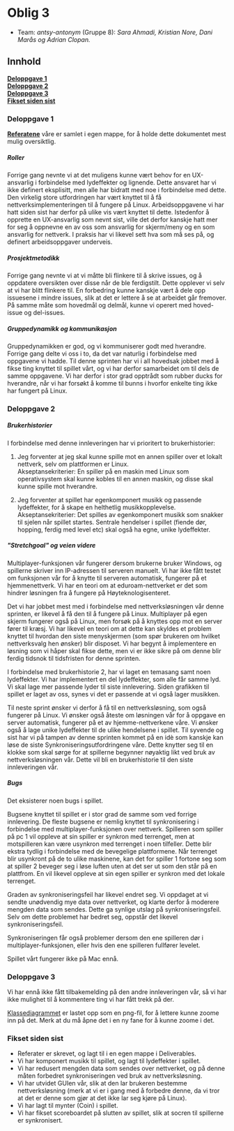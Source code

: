 # Oblig 3

* Team: *antsy-antonym* (Gruppe 8): *Sara Ahmadi, Kristian Nore, Dani Marås og Adrian Clopan.*



## Innhold
**[Deloppgave 1](https://git.app.uib.no/inf112-oblig/inf112.22v.libgdx-template/-/blob/master/Deliverables/ObligatoriskOppgave3.md#deloppgave-1)<br>
[Deloppgave 2](https://git.app.uib.no/inf112-oblig/inf112.22v.libgdx-template/-/blob/master/Deliverables/ObligatoriskOppgave3.md#deloppgave-2)<br>
[Deloppgave 3](https://git.app.uib.no/inf112-oblig/inf112.22v.libgdx-template/-/blob/master/Deliverables/ObligatoriskOppgave3.md#deloppgave-3)<br>
[Fikset siden sist](https://git.app.uib.no/inf112-oblig/inf112.22v.libgdx-template/-/blob/master/Deliverables/ObligatoriskOppgave3.md#fikset-siden-sist)**


### Deloppgave 1

**[Referatene](https://git.app.uib.no/inf112-oblig/inf112.22v.libgdx-template/-/blob/master/Deliverables/Referat)** våre er samlet i egen mappe, for å holde dette dokumentet mest mulig oversiktlig.

##### Roller
Forrige gang nevnte vi at det muligens kunne vært behov for en UX-ansvarlig i forbindelse med lydeffekter og lignende. Dette ansvaret har vi ikke definert eksplisitt, men alle har bidratt med noe i forbindelse med dette. Den virkelig store utfordringen har vært knyttet til å få nettverksimplementeringen til å fungere på Linux. Arbeidsoppgavene vi har hatt siden sist har derfor på ulike vis vært knyttet til dette. Istedenfor å opprette en UX-ansvarlig som nevnt sist, ville det derfor kanskje hatt mer for seg å oppnevne en av oss som ansvarlig for skjerm/meny og en som ansvarlig for nettverk. I praksis har vi likevel sett hva som må ses på, og definert arbeidsoppgaver underveis.



##### Prosjektmetodikk
Forrige gang nevnte vi at vi måtte bli flinkere til å skrive issues, og å oppdatere oversikten over disse når de ble ferdigstilt. Dette opplever vi selv at vi har blitt flinkere til. En forbedring kunne kanskje vært å dele opp issuesene i mindre issues, slik at det er lettere å se at arbeidet går fremover. På samme måte som hovedmål og delmål, kunne vi operert med hoved-issue og del-issues.

##### Gruppedynamikk og kommunikasjon
Gruppedynamikken er god, og vi kommuniserer godt med hverandre. Forrige gang delte vi oss i to, da det var naturlig i forbindelse med oppgavene vi hadde. Til denne sprinten har vi i all hovedsak jobbet med å fikse ting knyttet til spillet vårt, og vi har derfor samarbeidet om til dels de samme oppgavene. Vi har derfor i stor grad opptrådt som rubber ducks for hverandre, når vi har forsøkt å komme til bunns i hvorfor enkelte ting ikke har fungert på Linux.

### Deloppgave 2
##### Brukerhistorier
I forbindelse med denne innleveringen har vi prioritert to brukerhistorier:

1) Jeg forventer at jeg skal kunne spille mot en annen spiller over et lokalt nettverk, selv om plattformen er Linux.  
Akseptansekriterier: En spiller på en maskin med Linux som operativsystem skal kunne kobles til en annen maskin, og disse skal kunne spille mot hverandre.

2) Jeg forventer at spillet har egenkomponert musikk og passende lydeffekter, for å skape en helthetlig musikkopplevelse.  
Akseptansekriterier: Det spilles av egenkomponert musikk som snakker til sjelen når spillet startes. Sentrale hendelser i spillet (fiende dør, hopping, ferdig med level etc) skal også ha egne, unike lydeffekter.

##### "Stretchgoal" og veien videre
Multiplayer-funksjonen vår fungerer dersom brukerne bruker Windows, og spillerne skriver inn IP-adressen til serveren manuelt. Vi har ikke fått testet om funksjonen vår for å knytte til serveren automatisk, fungerer på et hjemmenettverk. Vi har en teori om at eduroam-nettverket er det som hindrer løsningen fra å fungere på Høyteknologisenteret.

Det vi har jobbet mest med i forbindelse med nettverksløsningen vår denne sprinten, er likevel å få den til å fungere på Linux. Multiplayer på egen skjerm fungerer også på Linux, men forsøk på å knyttes opp mot en server fører til kræsj. Vi har likevel en teori om at dette kan skyldes et problem knyttet til hvordan den siste menyskjermen (som spør brukeren om hvilket nettverksvalg hen ønsker) blir disposet. Vi har begynt å implementere en løsning som vi håper skal fikse dette, men vi er ikke sikre på om denne blir ferdig tidsnok til tidsfristen for denne sprinten.

I forbindelse med brukerhistorie 2, har vi laget en temasang samt noen lydeffekter. Vi har implementert en del lydeffekter, som alle får samme lyd. Vi skal lage mer passende lyder til siste innlevering. Siden grafikken til spillet er laget av oss, synes vi det er passende at vi også lager musikken.  

Til neste sprint ønsker vi derfor å få til en nettverksløsning, som også fungerer på Linux. Vi ønsker også åteste om løsningen vår for å oppgave en server automatisk, fungerer på et av hjemme-nettverkene våre. Vi ønsker også å lage unike lydeffekter til de ulike hendelsene i spillet. Til syvende og sist har vi på tampen av denne sprinten kommet på en idè som kanskje kan løse de siste Synkroniseringsutfordringene våre. Dette knytter seg til en klokke som skal sørge for at spillerne begynner nøyaktig likt ved bruk av nettverksløsningen vår. Dette vil bli en brukerhistorie til den siste innleveringen vår.

##### Bugs
Det eksisterer noen bugs i spillet.

Bugsene knyttet til spillet er i stor grad de samme som ved forrige innlevering. De fleste bugsene er nemlig knyttet til synkronisering i forbindelse med multiplayer-funksjonen over nettverk. Spilleren som spiller på pc 1 vil oppleve at sin spiller er synkron med terrenget, men at motspilleren kan være usynkron med terrenget i noen tilfeller. Dette blir ekstra tydlig i forbindelse med de bevegelige plattformene. Når terrenget blir usynkront på de to ulike maskinene, kan det for spiller 1 fortone seg som at spiller 2 beveger seg i løse luften uten at det ser ut som den står på en plattfrom. En vil likevel oppleve at sin egen spiller er synkron med det lokale terrenget.  

Graden av synkroniseringsfeil har likevel endret seg. Vi oppdaget at vi sendte unødvendig mye data over nettverket, og klarte derfor å moderere mengden data som sendes. Dette ga synlige utslag på synkroniseringsfeil. Selv om dette problemet har bedret seg, oppstår det likevel synkroniseringsfeil.

Synkroniseringen får også problemer dersom den ene spilleren dør i multiplayer-funksjonen, eller hvis den ene spilleren fullfører levelet.

Spillet vårt fungerer ikke på Mac ennå.

### Deloppgave 3
Vi har ennå ikke fått tilbakemelding på den andre innleveringen vår, så vi har ikke mulighet til å kommentere ting vi har fått trekk på der.

[Klassediagrammet](https://git.app.uib.no/inf112-oblig/inf112.22v.libgdx-template/-/blob/master/Deliverables/Images/KlassediagramOblig3.png) er lastet opp som en png-fil, for å lettere kunne zoome inn på det. Merk at du må åpne det i en ny fane for å kunne zoome i det.

### Fikset siden sist 
- Referater er skrevet, og lagt til i en egen mappe i Deliverables.
- Vi har komponert musikk til spillet, og lagt til lydeffekter i spillet.
- Vi har redusert mengden data som sendes over nettverket, og på denne måten forbedret synkroniseringen ved bruk av nettverksløsning.
- Vi har utvidet GUIen vår, slik at den lar brukeren bestemme nettverksløsning (merk at vi er i gang med å forbedre denne, da vi tror at det er denne som gjør at det ikke lar seg kjøre på Linux).
- Vi har lagt til mynter (Coin) i spillet.
- Vi har fikset scoreboardet på slutten av spillet, slik at socren til spillerne er synkronisert.



